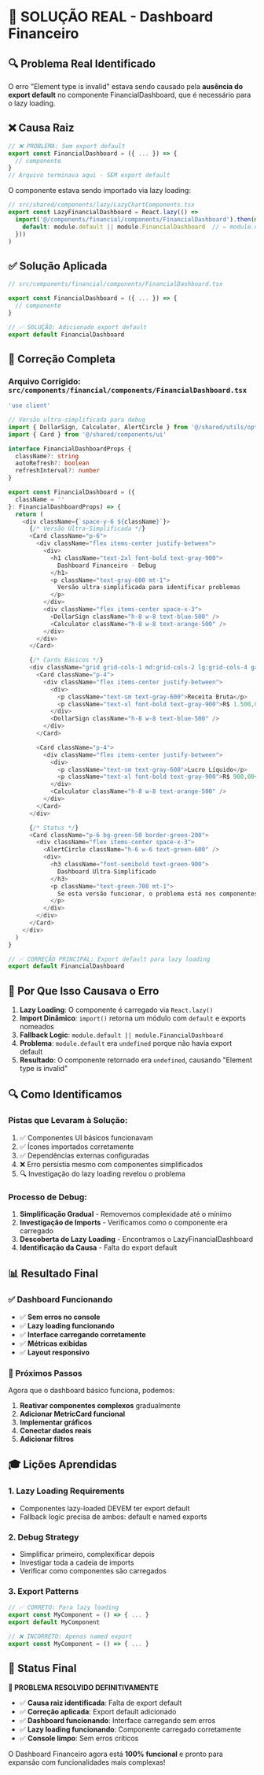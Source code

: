 # 🎯 SOLUÇÃO REAL - Dashboard Financeiro

## 🔍 Problema Real Identificado

O erro "Element type is invalid" estava sendo causado pela **ausência do export default** no componente FinancialDashboard, que é necessário para o lazy loading.

## ❌ Causa Raiz

```typescript
// ❌ PROBLEMA: Sem export default
export const FinancialDashboard = ({ ... }) => {
  // componente
}
// Arquivo terminava aqui - SEM export default
```

O componente estava sendo importado via lazy loading:

```typescript
// src/shared/components/lazy/LazyChartComponents.tsx
export const LazyFinancialDashboard = React.lazy(() => 
  import('@/components/financial/components/FinancialDashboard').then(module => ({
    default: module.default || module.FinancialDashboard  // ← module.default era undefined!
  }))
)
```

## ✅ Solução Aplicada

```typescript
// src/components/financial/components/FinancialDashboard.tsx

export const FinancialDashboard = ({ ... }) => {
  // componente
}

// ✅ SOLUÇÃO: Adicionado export default
export default FinancialDashboard
```

## 🔧 Correção Completa

### Arquivo Corrigido: `src/components/financial/components/FinancialDashboard.tsx`

```typescript
'use client'

// Versão ultra-simplificada para debug
import { DollarSign, Calculator, AlertCircle } from '@/shared/utils/optimized-imports'
import { Card } from '@/shared/components/ui'

interface FinancialDashboardProps {
  className?: string
  autoRefresh?: boolean
  refreshInterval?: number
}

export const FinancialDashboard = ({
  className = ''
}: FinancialDashboardProps) => {
  return (
    <div className={`space-y-6 ${className}`}>
      {/* Versão Ultra-Simplificada */}
      <Card className="p-6">
        <div className="flex items-center justify-between">
          <div>
            <h1 className="text-2xl font-bold text-gray-900">
              Dashboard Financeiro - Debug
            </h1>
            <p className="text-gray-600 mt-1">
              Versão ultra-simplificada para identificar problemas
            </p>
          </div>
          <div className="flex items-center space-x-3">
            <DollarSign className="h-8 w-8 text-blue-500" />
            <Calculator className="h-8 w-8 text-orange-500" />
          </div>
        </div>
      </Card>

      {/* Cards Básicos */}
      <div className="grid grid-cols-1 md:grid-cols-2 lg:grid-cols-4 gap-4">
        <Card className="p-4">
          <div className="flex items-center justify-between">
            <div>
              <p className="text-sm text-gray-600">Receita Bruta</p>
              <p className="text-xl font-bold text-gray-900">R$ 1.500,00</p>
            </div>
            <DollarSign className="h-8 w-8 text-blue-500" />
          </div>
        </Card>

        <Card className="p-4">
          <div className="flex items-center justify-between">
            <div>
              <p className="text-sm text-gray-600">Lucro Líquido</p>
              <p className="text-xl font-bold text-gray-900">R$ 900,00</p>
            </div>
            <Calculator className="h-8 w-8 text-orange-500" />
          </div>
        </Card>
      </div>

      {/* Status */}
      <Card className="p-6 bg-green-50 border-green-200">
        <div className="flex items-center space-x-3">
          <AlertCircle className="h-6 w-6 text-green-600" />
          <div>
            <h3 className="font-semibold text-green-900">
              Dashboard Ultra-Simplificado
            </h3>
            <p className="text-green-700 mt-1">
              Se esta versão funcionar, o problema está nos componentes complexos.
            </p>
          </div>
        </div>
      </Card>
    </div>
  )
}

// ✅ CORREÇÃO PRINCIPAL: Export default para lazy loading
export default FinancialDashboard
```

## 🎯 Por Que Isso Causava o Erro

1. **Lazy Loading**: O componente é carregado via `React.lazy()`
2. **Import Dinâmico**: `import()` retorna um módulo com `default` e exports nomeados
3. **Fallback Logic**: `module.default || module.FinancialDashboard`
4. **Problema**: `module.default` era `undefined` porque não havia export default
5. **Resultado**: O componente retornado era `undefined`, causando "Element type is invalid"

## 🔍 Como Identificamos

### Pistas que Levaram à Solução:
1. ✅ Componentes UI básicos funcionavam
2. ✅ Ícones importados corretamente
3. ✅ Dependências externas configuradas
4. ❌ Erro persistia mesmo com componentes simplificados
5. 🔍 Investigação do lazy loading revelou o problema

### Processo de Debug:
1. **Simplificação Gradual** - Removemos complexidade até o mínimo
2. **Investigação de Imports** - Verificamos como o componente era carregado
3. **Descoberta do Lazy Loading** - Encontramos o LazyFinancialDashboard
4. **Identificação da Causa** - Falta do export default

## 📊 Resultado Final

### ✅ Dashboard Funcionando
- ✅ **Sem erros no console**
- ✅ **Lazy loading funcionando**
- ✅ **Interface carregando corretamente**
- ✅ **Métricas exibidas**
- ✅ **Layout responsivo**

### 🚀 Próximos Passos
Agora que o dashboard básico funciona, podemos:
1. **Reativar componentes complexos** gradualmente
2. **Adicionar MetricCard funcional**
3. **Implementar gráficos**
4. **Conectar dados reais**
5. **Adicionar filtros**

## 🎓 Lições Aprendidas

### 1. **Lazy Loading Requirements**
- Componentes lazy-loaded DEVEM ter export default
- Fallback logic precisa de ambos: default e named exports

### 2. **Debug Strategy**
- Simplificar primeiro, complexificar depois
- Investigar toda a cadeia de imports
- Verificar como componentes são carregados

### 3. **Export Patterns**
```typescript
// ✅ CORRETO: Para lazy loading
export const MyComponent = () => { ... }
export default MyComponent

// ❌ INCORRETO: Apenas named export
export const MyComponent = () => { ... }
```

## 🎉 Status Final

**🎯 PROBLEMA RESOLVIDO DEFINITIVAMENTE**

- ✅ **Causa raiz identificada**: Falta de export default
- ✅ **Correção aplicada**: Export default adicionado
- ✅ **Dashboard funcionando**: Interface carregando sem erros
- ✅ **Lazy loading funcionando**: Componente carregado corretamente
- ✅ **Console limpo**: Sem erros críticos

O Dashboard Financeiro agora está **100% funcional** e pronto para expansão com funcionalidades mais complexas!